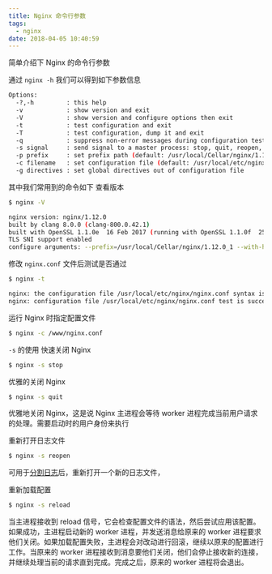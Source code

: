 ```yaml
---
title: Nginx 命令行参数
tags:
  - nginx
date: 2018-04-05 10:40:59
---
```



简单介绍下 Nginx 的命令行参数

<!-- more --><!-- toc -->
通过 `nginx -h` 我们可以得到如下参数信息
```bash
Options:
  -?,-h         : this help
  -v            : show version and exit
  -V            : show version and configure options then exit
  -t            : test configuration and exit
  -T            : test configuration, dump it and exit
  -q            : suppress non-error messages during configuration testing
  -s signal     : send signal to a master process: stop, quit, reopen, reload
  -p prefix     : set prefix path (default: /usr/local/Cellar/nginx/1.12.0_1/)
  -c filename   : set configuration file (default: /usr/local/etc/nginx/nginx.conf)
  -g directives : set global directives out of configuration file
```
其中我们常用到的命令如下
查看版本
```bash
$ nginx -V

nginx version: nginx/1.12.0
built by clang 8.0.0 (clang-800.0.42.1)
built with OpenSSL 1.1.0e  16 Feb 2017 (running with OpenSSL 1.1.0f  25 May 2017)
TLS SNI support enabled
configure arguments: --prefix=/usr/local/Cellar/nginx/1.12.0_1 --with-http_ssl_module --with-pcre --sbin-path=/usr/local/Cellar/nginx/1.12.0_1/bin/nginx --with-cc-opt='-I/usr/local/opt/pcre/include -I/usr/local/opt/openssl@1.1/include' --with-ld-opt='-L/usr/local/opt/pcre/lib -L/usr/local/opt/openssl@1.1/lib' --conf-path=/usr/local/etc/nginx/nginx.conf --pid-path=/usr/local/var/run/nginx.pid --lock-path=/usr/local/var/run/nginx.lock --http-client-body-temp-path=/usr/local/var/run/nginx/client_body_temp --http-proxy-temp-path=/usr/local/var/run/nginx/proxy_temp --http-fastcgi-temp-path=/usr/local/var/run/nginx/fastcgi_temp --http-uwsgi-temp-path=/usr/local/var/run/nginx/uwsgi_temp --http-scgi-temp-path=/usr/local/var/run/nginx/scgi_temp --http-log-path=/usr/local/var/log/nginx/access.log --error-log-path=/usr/local/var/log/nginx/error.log --with-http_gzip_static_module --with-http_v2_module
```
修改 `nginx.conf` 文件后测试是否通过
```bash
$ nginx -t

nginx: the configuration file /usr/local/etc/nginx/nginx.conf syntax is ok
nginx: configuration file /usr/local/etc/nginx/nginx.conf test is successful
```
运行 Nginx 时指定配置文件
```bash
$ nginx -c /www/nginx.conf
```
`-s` 的使用
快速关闭 Nginx
```bash
$ nginx -s stop
```
优雅的关闭 Nginx
```bash
$ nginx -s quit
```
优雅地关闭 Nginx，这是说 Nginx 主进程会等待 worker 进程完成当前用户请求的处理。需要启动时的用户身份来执行

重新打开日志文件
```bash
$ nginx -s reopen
```
可用于[分割日志](/2018/04/02/nginx-split-log/)后，重新打开一个新的日志文件，

重新加载配置
```bash
$ nginx -s reload
```
当主进程接收到 reload 信号，它会检查配置文件的语法，然后尝试应用该配置。如果成功，主进程启动新的 worker 进程，并发送消息给原来的 worker 进程要求他们关闭。如果加载配置失败，主进程会对改动进行回滚，继续以原来的配置进行工作。当原来的 worker 进程接收到消息要他们关闭，他们会停止接收新的连接，并继续处理当前的请求直到完成。完成之后，原来的 worker 进程将会退出。

